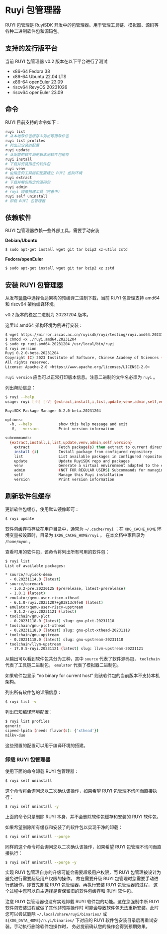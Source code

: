# Ruyi 包管理器

RUYI 包管理是 RuyiSDK 开发中的包管理器。用于管理工具链、模拟器、源码等各种二进制软件包和源码包。

## 支持的发行版平台

当前 RUYI 包管理器 v0.2 版本在以下平台进行了测试

+ x86-64 Fedora 38
+ x86-64 Ubuntu 22.04 LTS
+ x86-64 openEuler 23.09
+ riscv64 RevyOS 20231026
+ riscv64 openEuler 23.09

## 命令

RUYI 目前支持的命令如下：

``` bash
ruyi list
# 从本地软件包缓存中列出可用软件包
ruyi list profiles
# 列出已安装的配置
ruyi update
# 从配置的软件源更新本地软件包缓存
ruyi install
# 下载并安装指定的软件包
ruyi venv
# 由指定的工具链和配置建立 RUYI 虚拟环境
ruyi extract
# 下载并解包指定的源码包
ruyi admin
# ruyi 镜像搭建工具（完善中）
ruyi self uninstall
# 卸载 RUYI 包管理器
```

## 依赖软件

RUYI 包管理器依赖一些外部工具，需要手动安装

**Debian/Ubuntu**

```bash
$ sudo apt-get install wget git tar bzip2 xz-utils zstd
```

**Fedora/openEuler**

```bash
$ sudo apt-get install wget git tar bzip2 xz zstd
```

## 安装 RUYI 包管理器

从发布[镜像](https://mirror.iscas.ac.cn/ruyisdk/ruyi/testing/)中选择合适架构的预编译二进制下载，当前 RUYI 包管理支持 amd64 和 riscv64 架构编译环境。

v0.2 版本的稳定二进制为 20231204 版本。

这里以 amd64 架构环境为例进行安装：

```bash
$ wget https://mirror.iscas.ac.cn/ruyisdk/ruyi/testing/ruyi.amd64.20231204
$ chmod +x ./ruyi.amd64.20231204
$ sudo cp ruyi.amd64.20231204 /usr/local/bin/ruyi
$ ruyi version
Ruyi 0.2.0-beta.20231204
Copyright (C) 2023 Institute of Software, Chinese Academy of Sciences (ISCAS).
All rights reserved.
License: Apache-2.0 <https://www.apache.org/licenses/LICENSE-2.0>
```

``ruyi version`` 应当可以正常打印版本信息。注意二进制的文件名必须为 ``ruyi`` 。

列出帮助信息：

```bash
$ ruyi --help
usage: ruyi [-h] [-V] {extract,install,i,list,update,venv,admin,self,version} ...

RuyiSDK Package Manager 0.2.0-beta.20231204

options:
  -h, --help            show this help message and exit
  -V, --version         Print version information

subcommands:
  {extract,install,i,list,update,venv,admin,self,version}
    extract             Fetch package(s) then extract to current directory
    install (i)         Install package from configured repository
    list                List available packages in configured repository
    update              Update RuyiSDK repo and packages
    venv                Generate a virtual environment adapted to the chosen toolchain and profile
    admin               (NOT FOR REGULAR USERS) Subcommands for managing Ruyi repos
    self                Manage this Ruyi installation
    version             Print version information
```

## 刷新软件包缓存

更新软件包缓存，使用默认镜像即可：

```bash
$ ruyi update
```

软件包缓存将存放在用户目录中，通常为 ``~/.cache/ruyi`` ；在 ``XDG_CACHE_HOME`` 环境变量被设置时，目录为 ``$XDG_CACHE_HOME/ruyi`` 。
在本文档中家目录为 ``/home/myon`` 。

查看可用的软件包，该命令将列出所有可用的软件包：

```bash
$ ruyi list
List of available packages:

* source/ruyisdk-demo
  - 0.20231114.0 (latest)
* source/coremark
  - 1.0.2-pre.20230125 (prerelease, latest-prerelease)
  - 1.0.1 (latest)
* emulator/qemu-user-riscv-xthead
  - 6.1.0-ruyi.20231207+g03813c9fe8 (latest)
* emulator/qemu-user-riscv-upstream
  - 8.1.2-ruyi.20231121 (latest)
* toolchain/gnu-plct
  - 0.20231118.0 (latest) slug: gnu-plct-20231118
* toolchain/gnu-plct-xthead
  - 0.20231118.0 (latest) slug: gnu-plct-xthead-20231118
* toolchain/gnu-upstream
  - 0.20231118.0 (latest) slug: gnu-upstream-20231118
* toolchain/llvm-upstream
  - 17.0.5-ruyi.20231121 (latest) slug: llvm-upstream-20231121
```

从输出可以看到软件包共分为三种，其中 ``source`` 代表了软件源码包， ``toolchain`` 代表了工具链二进制包， ``emulator`` 代表了模拟器二进制包。

如果软件包显示 “no binary for current host” 则该软件包的当前版本不支持本机架构。

列出所有软件包的详细信息：

```bash
$ ruyi list -v
```

列出已知编译环境配置：

```bash
$ ruyi list profiles
generic
sipeed-lpi4a (needs flavor(s): {'xthead'})
milkv-duo
```

这些预置的配置可以用于编译环境的搭建。

### 卸载 RUYI 包管理器

使用下面的命令卸载 RUYI 包管理器：

```bash
$ ruyi self uninstall
```

这个命令将会询问您以二次确认该操作，如果希望 RUYI 包管理不询问而直接执行：

```bash
$ ruyi self uninstall -y
```

上面的命令只是删除 RUYI 本身，并不会删除软件包缓存和安装的 RUYI 软件包。

如果希望删除所有缓存和安装了的软件包以实现干净的卸载：

```bash
$ ruyi self uninstall --purge
```

同样的这个命令将会询问您以二次确认该操作，如果希望 RUYI 包管理不询问而直接执行：

```bash
$ ruyi self uninstall --purge -y
```

实现 RUYI 包管理自身的升级可能会需要超级用户权限，而 RUYI 包管理被设计为避免进行需要超级用户权限的操作。
故在需要升级 RUYI 包管理时您需要手动进行该操作，即首先卸载 RUYI 包管理器，再执行安装 RUYI 包管理器的过程，
这个过程中您可以自主选择是否保留旧的软件包缓存和 RUYI 软件包。

注意 RUYI 包管理器也没有实现卸载 RUYI 软件包的功能。这在您强制中断 RUYI 软件包安装进程或做了其他非预期操作时
可能会导致软件包无法重新安装。此时您可以尝试删除 ``~/.local/share/ruyi/binaries/`` 或
 ``${XDG_DATA_HOME}/ruyi/binaries/`` 下对应的 RUYI 软件包安装目录后再重试安装。手动执行删除软件包操作时，
务必提前确认您的操作会得到预期效果。

